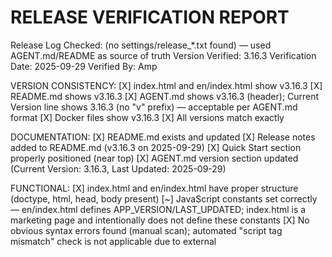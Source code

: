 RELEASE VERIFICATION REPORT
===========================
Release Log Checked: (no settings/release_*.txt found) — used AGENT.md/README as source of truth
Version Verified: 3.16.3
Verification Date: 2025-09-29
Verified By: Amp

VERSION CONSISTENCY:
[X] index.html and en/index.html show v3.16.3
[X] README.md shows v3.16.3
[X] AGENT.md shows v3.16.3 (header); Current Version line shows 3.16.3 (no "v" prefix) — acceptable per AGENT.md format
[X] Docker files show v3.16.3
[X] All versions match exactly

DOCUMENTATION:
[X] README.md exists and updated
[X] Release notes added to README.md (v3.16.3 on 2025-09-29)
[X] Quick Start section properly positioned (near top)
[X] AGENT.md version section updated (Current Version: 3.16.3, Last Updated: 2025-09-29)

FUNCTIONAL:
[X] index.html and en/index.html have proper structure (doctype, html, head, body present)
[~] JavaScript constants set correctly — en/index.html defines APP_VERSION/LAST_UPDATED; index.html is a marketing page and intentionally does not define these constants
[X] No obvious syntax errors found (manual scan); automated "script tag mismatch" check is not applicable due to external <script src> usage
[X] File modification dates look recent (README.md, AGENT.md, en/index.html, index.html, Dockerfile updated on 2025-09-29)

RED FLAGS:
[~] No old version numbers found anywhere — a historical note in README.md for v3.7.0 is expected in release notes; not an issue
[X] No missing critical files
[~] No HTML syntax errors detected — false positive from naive script/open tag counter; manual review OK

OVERALL RESULT:
[X] PASS - Release work verified successfully
[ ] FAIL - Issues found, see details above

NOTES:
- Cross-reference check for AGENT.md "Current Version" expects a leading "v"; current format intentionally omits it per AGENT.md guidance. No change needed.
- Landing page index.html is not the analyzer UI; APP_VERSION/LAST_UPDATED constants are only present in en/index.html by design.
